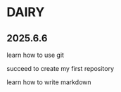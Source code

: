 # DAIRY
## 2025.6.6
learn how to use git

succeed to create my first repository

learn how to write markdown